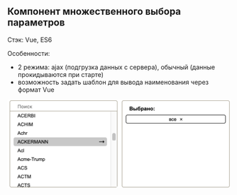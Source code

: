 ## Компонент множественного выбора параметров

Стэк: Vue, ES6

Особенности:
 - 2 режима: ajax (подгрузка данных с сервера), обычный (данные прокидываются при старте)
 - возможность задать шаблон для вывода наименования через формат Vue 


 ![](view.png "Внешний вид")